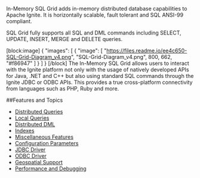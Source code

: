 In-Memory SQL Grid adds in-memory distributed database capabilities to Apache Ignite. It is horizontally scalable, fault tolerant and SQL ANSI-99 compliant. 

SQL Grid fully supports all SQL and DML commands including SELECT, UPDATE, INSERT, MERGE and DELETE queries. 

[block:image]
{
  "images": [
    {
      "image": [
        "https://files.readme.io/ee4c650-SQL-Grid-Diagram_v4.png",
        "SQL-Grid-Diagram_v4.png",
        800,
        662,
        "#f86947"
      ]
    }
  ]
}
[/block]
The In-Memory SQL Grid allows users to interact with the Ignite platform not only with the usage of natively developed APIs for Java, .NET and C++ but also using standard SQL commands through the Ignite JDBC or ODBC APIs. This provides a true cross-platform connectivity from languages such as PHP, Ruby and more.

##Features and Topics
* [Distributed Queries](doc:sql-queries) 
* [Local Queries](doc:local-queries) 
* [Distributed DML](doc:dml) 
* [Indexes](doc:indexes) 
* [Miscellaneous Features](doc:miscellaneous-features) 
* [Configuration Parameters](doc:configuration-parameters) 
* [JDBC Driver](doc:jdbc-driver) 
* [ODBC Driver](doc:odbc-driver) 
* [Geospatial Support](doc:geospatial-queries) 
* [Performance and Debugging](doc:sql-performance-and-debugging)